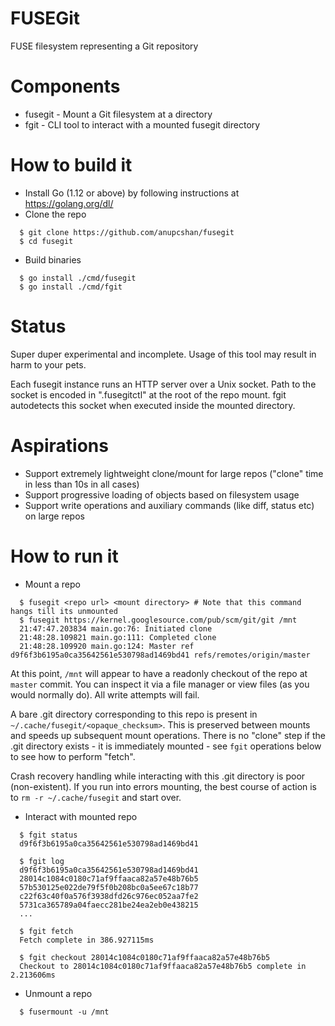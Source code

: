FUSEGit
=======

FUSE filesystem representing a Git repository


Components
==========
- fusegit - Mount a Git filesystem at a directory
- fgit - CLI tool to interact with a mounted fusegit directory


How to build it
===============
- Install Go (1.12 or above) by following instructions at https://golang.org/dl/
- Clone the repo
```
  $ git clone https://github.com/anupcshan/fusegit
  $ cd fusegit
```
- Build binaries
```
  $ go install ./cmd/fusegit
  $ go install ./cmd/fgit
```


Status
======
Super duper experimental and incomplete. Usage of this tool may result in harm to your pets.

Each fusegit instance runs an HTTP server over a Unix socket. Path to the socket is encoded in ".fusegitctl" at the root of the repo mount. fgit autodetects this socket when executed inside the mounted directory.


Aspirations
===========
- Support extremely lightweight clone/mount for large repos ("clone" time in less than 10s in all cases)
- Support progressive loading of objects based on filesystem usage
- Support write operations and auxiliary commands (like diff, status etc) on large repos


How to run it
=============
- Mount a repo
```
  $ fusegit <repo url> <mount directory> # Note that this command hangs till its unmounted
  $ fusegit https://kernel.googlesource.com/pub/scm/git/git /mnt
  21:47:47.203834 main.go:76: Initiated clone
  21:48:28.109821 main.go:111: Completed clone
  21:48:28.109920 main.go:124: Master ref d9f6f3b6195a0ca35642561e530798ad1469bd41 refs/remotes/origin/master
```
  At this point, `/mnt` will appear to have a readonly checkout of the repo at `master` commit. You
can inspect it via a file manager or view files (as you would normally do). All write attempts will
fail.

  A bare .git directory corresponding to this repo is present in `~/.cache/fusegit/<opaque_checksum>`.
This is preserved between mounts and speeds up subsequent mount operations. There is no "clone" step
if the .git directory exists - it is immediately mounted - see `fgit` operations below to see how to
perform "fetch".

  Crash recovery handling while interacting with this .git directory is poor (non-existent). If you
run into errors mounting, the best course of action is to `rm -r ~/.cache/fusegit` and start over.

- Interact with mounted repo
```
  $ fgit status
  d9f6f3b6195a0ca35642561e530798ad1469bd41

  $ fgit log   
  d9f6f3b6195a0ca35642561e530798ad1469bd41
  28014c1084c0180c71af9ffaaca82a57e48b76b5
  57b530125e022de79f5f0b208bc0a5ee67c18b77
  c22f63c40f0a576f3938dfd26c976ec052aa7fe2
  5731ca365789a04faecc281be24ea2eb0e438215
  ...

  $ fgit fetch
  Fetch complete in 386.927115ms

  $ fgit checkout 28014c1084c0180c71af9ffaaca82a57e48b76b5
  Checkout to 28014c1084c0180c71af9ffaaca82a57e48b76b5 complete in 2.213606ms
```

- Unmount a repo
```
  $ fusermount -u /mnt
```
